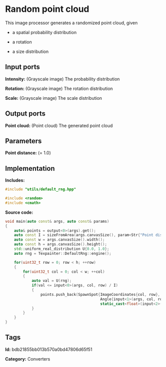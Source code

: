 # Random point cloud

This image processor generates a randomized point cloud, given

* a spatial probability distribution

* a rotation

* a size distribution

## Input ports

__Intensity:__ (Grayscale image) The probability distribution

__Rotation:__ (Grayscale image) The rotation distribution

__Scale:__ (Grayscale image) The scale distribution

## Output ports

__Point cloud:__ (Point cloud) The generated point cloud

## Parameters

__Point distance:__ (= 1.0)

## Implementation

__Includes:__

```c++
#include "utils/default_rng.hpp"

#include <random>
#include <cmath>
```

__Source code:__

```c++
void main(auto const& args, auto const& params)
{
	auto& points = output<0>(args).get();
	auto const I = sizeFromArea(args.canvasSize(), param<Str{"Point distance"}>(params));
	auto const w = args.canvasSize().width();
	auto const h = args.canvasSize().height();
	std::uniform_real_distribution U{0.0, 1.0};
	auto rng = Texpainter::DefaultRng::engine();

	for(uint32_t row = 0; row < h; ++row)
	{
		for(uint32_t col = 0; col < w; ++col)
		{
			auto val = U(rng);
			if(val <= input<0>(args, col, row) / I)
			{
				points.push_back(SpawnSpot{ImageCoordinates{col, row},
				                           Angle{input<1>(args, col, row), Angle::Turns{}},
				                           static_cast<float>(input<2>(args, col, row))});
			}
		}
	}
}
```

## Tags

__Id:__ bdb21855bb013b570a0bd47806d65f51

__Category:__ Converters
